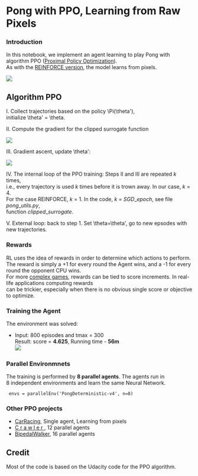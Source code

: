 # Pong with PPO, Learning from Raw Pixels

### Introduction 

In this notebook, we implement an agent learning to play Pong with
algorithm PPO ([Proximal Policy Optimization](https://openai.com/blog/openai-baselines-ppo/)).  
As with the [REINFORCE version](https://github.com/Rafael1s/Deep-Reinforcement-Learning-Algorithms/tree/master/Pong-Policy-Gradient-REINFORCE), 
the model learns from pixels.

![](images/pong.gif)

## Algorithm PPO 

I. Collect trajectories based on the policy \Pi(\theta'),  
initialize  \theta' = \theta.

II. Compute the gradient for the clipped surrogate function

![](images/L_CLIPPED.png)

III. Gradient ascent, update \theta':

![](images/gradient_ascent.png)

IV. The internal loop of the PPO training: Steps II and III are repeated _k_ times,      
i.e., every trajectory is used _k_ times before it is trown away. In our case, _k_ = 4.    
For the case REINFORCE, _k_ = 1. In the code,  _k_ = _SGD_\__epoch_,  see file _pong_\__utils.py_,    
function _clipped_\__surrogate_.

V. External loop: back to step 1. Set \theta=\theta',
 go to new epsodes with new trajectories.
 
 ### Rewards
 
 RL uses the idea of rewards in order to determine which actions to perform.      
 The reward is simply a +1 for every round the Agent wins, and a -1 for every round the opponent CPU wins.   
 For more [complex games](https://towardsdatascience.com/intro-to-reinforcement-learning-pong-92a94aa0f84d), rewards can be tied to score increments. In real-life applications  computing rewards    
 can be trickier,  especially when there is no obvious single score or objective to optimize.   
 
### Training the Agent

The environment was solved:

  * Input: 800 episodes and tmax = 300   
    Result: score = **4.625**,  Running time - **56m**    
   ![](images/pong_ppo_800epis_sc_4-625.png)  
   
### Parallel Environmnets   

The training is performed by **8 parallel agents**. The agents run in    
8 independent environments and learn the same Neural Network.

     envs = parallelEnv('PongDeterministic-v4', n=8)
   
### Other PPO projects  
  * [CarRacing](../CarRacing-From-Pixels-PPO),  Single agent, Learning from pixels
  * [C r a w l e r  ](../Project-2_Continuous-Control-Crawler-PPO), 12 parallel agents
  * [BipedalWalker](../BipedalWalker-PPO-VectorizedEnv),   16 parallel agents

## Credit       
Most of the code is based on the Udacity code for the PPO algorithm.  
